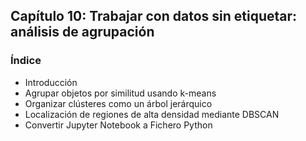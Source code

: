 ##  Capítulo 10: Trabajar con datos sin etiquetar: análisis de agrupación

### Índice

- Introducción
- Agrupar objetos por similitud usando k-means
- Organizar clústeres como un árbol jerárquico
- Localización de regiones de alta densidad mediante DBSCAN
- Convertir Jupyter Notebook a Fichero Python